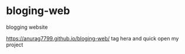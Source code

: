 # bloging-web
blogging website

https://anurag7799.github.io/bloging-web/ tag hera and quick open my project
